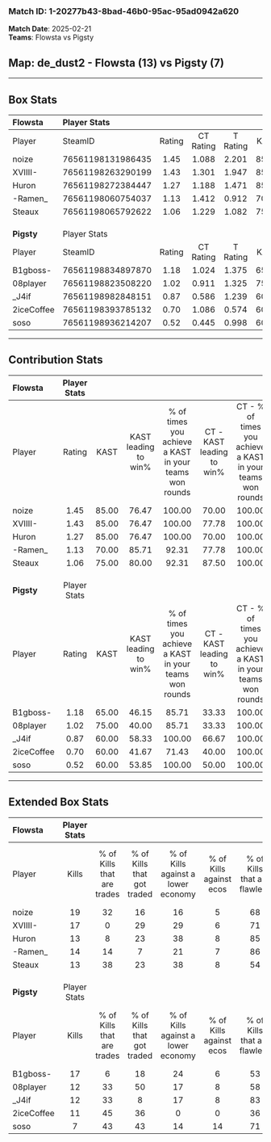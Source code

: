 ### Match ID: 1-20277b43-8bad-46b0-95ac-95ad0942a620  
**Match Date**: 2025-02-21  
**Teams**: Flowsta vs Pigsty  

## **Map**: de_dust2 - Flowsta (13) vs Pigsty (7)  
---  

## Box Stats  

| **Flowsta** | Player Stats      |        |           |          |       |      |       |         |        |      |     |
| :- | :- | :-: | :-: | :-: | :-: | :-: | :-: | :-: | :-: | :-: | :-: |
| Player      | SteamID           | Rating | CT Rating | T Rating | KAST  | ADR  | Kills | Assists | Deaths | K/D  | HS% |
| noize       | 76561198131986435 |  1.45  |   1.088   |  2.201   | 85.00 | 91.4 |  19   |    6    |   14   | 1.36 | 52  |
| XVIIII-     | 76561198263290199 |  1.43  |   1.301   |  1.947   | 85.00 | 96.7 |  17   |    4    |   12   | 1.42 | 47  |
| Huron       | 76561198272384447 |  1.27  |   1.188   |  1.471   | 85.00 | 76.0 |  13   |    5    |   9    | 1.44 | 30  |
| -Ramen_     | 76561198060754037 |  1.13  |   1.412   |  0.912   | 70.00 | 74.2 |  14   |    2    |   11   | 1.27 | 28  |
| Steaux      | 76561198065792622 |  1.06  |   1.229   |  1.082   | 75.00 | 80.4 |  13   |    7    |   15   | 0.87 | 53  |
|             |                   |        |           |          |       |      |       |         |        |      |     |
|             |                   |        |           |          |       |      |       |         |        |      |     |
|             |                   |        |           |          |       |      |       |         |        |      |     |
| **Pigsty**  | Player Stats      |        |           |          |       |      |       |         |        |      |     |
| Player      | SteamID           | Rating | CT Rating | T Rating | KAST  | ADR  | Kills | Assists | Deaths | K/D  | HS% |
| B1gboss-    | 76561198834897870 |  1.18  |   1.024   |  1.375   | 65.00 | 93.2 |  17   |    7    |   16   | 1.06 | 52  |
| 08player    | 76561198823508220 |  1.02  |   0.911   |  1.325   | 75.00 | 82.5 |  12   |    5    |   15   | 0.80 | 75  |
| _J4if       | 76561198982848151 |  0.87  |   0.586   |  1.239   | 60.00 | 59.4 |  12   |    2    |   13   | 0.92 | 75  |
| 2iceCoffee  | 76561198393785132 |  0.70  |   1.086   |  0.574   | 60.00 | 49.2 |  11   |    4    |   17   | 0.65 | 36  |
| soso        | 76561198936214207 |  0.52  |   0.445   |  0.998   | 60.00 | 46.9 |   7   |    4    |   17   | 0.41 | 85  |
---  

## Contribution Stats  

| **Flowsta** | Player Stats |       |                      |                                                        |                           |                                                             |                          |                                                            |
| :- | :-: | :-: | :-: | :-: | :-: | :-: | :-: | :-: |
| Player      |    Rating    | KAST  | KAST leading to win% | % of times you achieve a KAST in your teams won rounds | CT - KAST leading to win% | CT - % of times you achieve a KAST in your teams won rounds | T - KAST leading to win% | T - % of times you achieve a KAST in your teams won rounds |
| noize       |     1.45     | 85.00 |        76.47         |                         100.00                         |           70.00           |                           100.00                            |          85.71           |                           100.00                           |
| XVIIII-     |     1.43     | 85.00 |        76.47         |                         100.00                         |           77.78           |                           100.00                            |          75.00           |                           100.00                           |
| Huron       |     1.27     | 85.00 |        76.47         |                         100.00                         |           70.00           |                           100.00                            |          85.71           |                           100.00                           |
| -Ramen_     |     1.13     | 70.00 |        85.71         |                         92.31                          |           77.78           |                           100.00                            |          100.00          |                           83.33                            |
| Steaux      |     1.06     | 75.00 |        80.00         |                         92.31                          |           87.50           |                           100.00                            |          71.43           |                           83.33                            |
|             |              |       |                      |                                                        |                           |                                                             |                          |                                                            |
|             |              |       |                      |                                                        |                           |                                                             |                          |                                                            |
|             |              |       |                      |                                                        |                           |                                                             |                          |                                                            |
| **Pigsty**  | Player Stats |       |                      |                                                        |                           |                                                             |                          |                                                            |
| Player      |    Rating    | KAST  | KAST leading to win% | % of times you achieve a KAST in your teams won rounds | CT - KAST leading to win% | CT - % of times you achieve a KAST in your teams won rounds | T - KAST leading to win% | T - % of times you achieve a KAST in your teams won rounds |
| B1gboss-    |     1.18     | 65.00 |        46.15         |                         85.71                          |           33.33           |                           100.00                            |          57.14           |                           80.00                            |
| 08player    |     1.02     | 75.00 |        40.00         |                         85.71                          |           33.33           |                           100.00                            |          44.44           |                           80.00                            |
| _J4if       |     0.87     | 60.00 |        58.33         |                         100.00                         |           66.67           |                           100.00                            |          55.56           |                           100.00                           |
| 2iceCoffee  |     0.70     | 60.00 |        41.67         |                         71.43                          |           40.00           |                           100.00                            |          42.86           |                           60.00                            |
| soso        |     0.52     | 60.00 |        53.85         |                         100.00                         |           50.00           |                           100.00                            |          55.56           |                           100.00                           |
---  

## Extended Box Stats  

| **Flowsta** | Player Stats |                            |                            |                                    |                         |                              |                                 |        |                             |                                     |                          |                               |                            |
| :- | :-: | :-: | :-: | :-: | :-: | :-: | :-: | :-: | :-: | :-: | :-: | :-: | :-: |
| Player      |    Kills     | % of Kills that are trades | % of Kills that got traded | % of Kills against a lower economy | % of Kills against ecos | % of Kills that are flawless | % of Kills that are close duels | Deaths | % of Deaths that get traded | % of Deaths against a lower economy | % of Deaths against ecos | % of Deaths that are flawless | % of Deaths that are close |
| noize       |      19      |             32             |             16             |                 16                 |            5            |              68              |                0                |   14   |             21              |                 29                  |            7             |              50               |             0              |
| XVIIII-     |      17      |             0              |             29             |                 29                 |            6            |              71              |                0                |   12   |             42              |                 25                  |            0             |              50               |             17             |
| Huron       |      13      |             8              |             23             |                 38                 |            8            |              85              |                0                |   9    |             11              |                 22                  |            0             |              22               |             11             |
| -Ramen_     |      14      |             14             |             7              |                 21                 |            7            |              86              |                0                |   11   |             27              |                 18                  |            0             |              73               |             9              |
| Steaux      |      13      |             38             |             23             |                 38                 |            8            |              54              |               23                |   15   |             27              |                 13                  |            0             |              67               |             7              |
|             |              |                            |                            |                                    |                         |                              |                                 |        |                             |                                     |                          |                               |                            |
|             |              |                            |                            |                                    |                         |                              |                                 |        |                             |                                     |                          |                               |                            |
|             |              |                            |                            |                                    |                         |                              |                                 |        |                             |                                     |                          |                               |                            |
| **Pigsty**  | Player Stats |                            |                            |                                    |                         |                              |                                 |        |                             |                                     |                          |                               |                            |
| Player      |    Kills     | % of Kills that are trades | % of Kills that got traded | % of Kills against a lower economy | % of Kills against ecos | % of Kills that are flawless | % of Kills that are close duels | Deaths | % of Deaths that get traded | % of Deaths against a lower economy | % of Deaths against ecos | % of Deaths that are flawless | % of Deaths that are close |
| B1gboss-    |      17      |             6              |             18             |                 24                 |            6            |              53              |                0                |   16   |             13              |                  6                  |            6             |              81               |             6              |
| 08player    |      12      |             33             |             50             |                 17                 |            8            |              58              |               17                |   15   |             13              |                  0                  |            0             |              60               |             7              |
| _J4if       |      12      |             33             |             8              |                 17                 |            8            |              83              |                8                |   13   |             31              |                  0                  |            0             |              85               |             0              |
| 2iceCoffee  |      11      |             45             |             36             |                 0                  |            0            |              36              |                9                |   17   |             18              |                 12                  |            0             |              65               |             6              |
| soso        |      7       |             43             |             43             |                 14                 |           14            |              71              |               14                |   17   |             29              |                 12                  |            6             |              76               |             0              |
